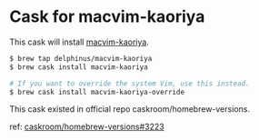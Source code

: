 # Cask for macvim-kaoriya

This cask will install [macvim-kaoriya](https://github.com/splhack/macvim-kaoriya).

```sh
$ brew tap delphinus/macvim-kaoriya
$ brew cask install macvim-kaoriya

# If you want to override the system Vim, use this instead.
$ brew cask install macvim-kaoriya-override
```

This cask existed in official repo caskroom/homebrew-versions.

ref: [caskroom/homebrew-versions#3223](https://github.com/caskroom/homebrew-versions/pull/3223)
